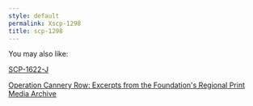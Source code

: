 ```yaml
---
style: default
permalink: Xscp-1298
title: scp-1298
---
```

You may also like:

[SCP-1622-J](http://scp-wiki.net/scp-1622-j)

[Operation Cannery Row: Excerpts from the Foundation's Regional Print Media Archive](http://scp-wiki.net/operation-cannery-row-excerpts-from-the-foundation)

